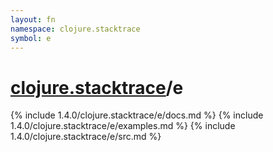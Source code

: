 ```yaml
---
layout: fn
namespace: clojure.stacktrace
symbol: e
---
```


# [clojure.stacktrace](../)/e

{% include 1.4.0/clojure.stacktrace/e/docs.md %}
{% include 1.4.0/clojure.stacktrace/e/examples.md %}
{% include 1.4.0/clojure.stacktrace/e/src.md %}

